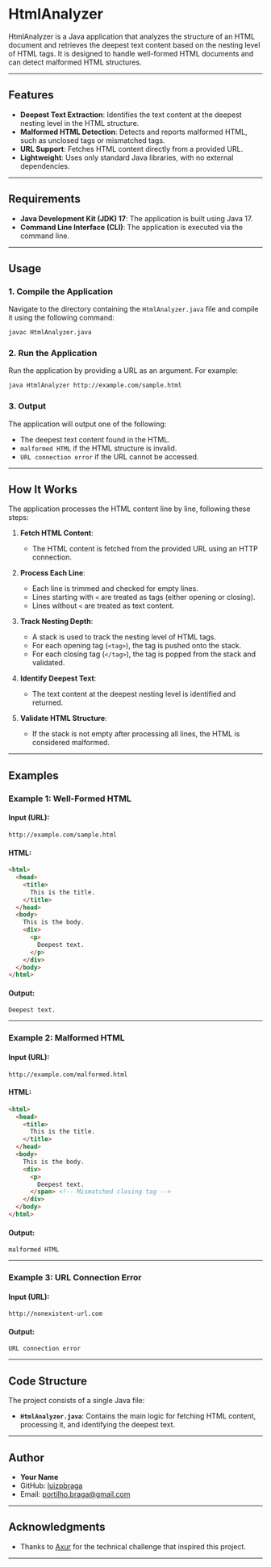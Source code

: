 # HtmlAnalyzer

HtmlAnalyzer is a Java application that analyzes the structure of an HTML document and retrieves the deepest text content based on the nesting level of HTML tags. It is designed to handle well-formed HTML documents and can detect malformed HTML structures.

---

## Features

- **Deepest Text Extraction**: Identifies the text content at the deepest nesting level in the HTML structure.
- **Malformed HTML Detection**: Detects and reports malformed HTML, such as unclosed tags or mismatched tags.
- **URL Support**: Fetches HTML content directly from a provided URL.
- **Lightweight**: Uses only standard Java libraries, with no external dependencies.

---

## Requirements

- **Java Development Kit (JDK) 17**: The application is built using Java 17.
- **Command Line Interface (CLI)**: The application is executed via the command line.

---

## Usage

### 1. Compile the Application

Navigate to the directory containing the `HtmlAnalyzer.java` file and compile it using the following command:

```bash
javac HtmlAnalyzer.java
```

### 2. Run the Application

Run the application by providing a URL as an argument. For example:

```bash
java HtmlAnalyzer http://example.com/sample.html
```

### 3. Output

The application will output one of the following:
- The deepest text content found in the HTML.
- `malformed HTML` if the HTML structure is invalid.
- `URL connection error` if the URL cannot be accessed.

---

## How It Works

The application processes the HTML content line by line, following these steps:

1. **Fetch HTML Content**:
   - The HTML content is fetched from the provided URL using an HTTP connection.

2. **Process Each Line**:
   - Each line is trimmed and checked for empty lines.
   - Lines starting with `<` are treated as tags (either opening or closing).
   - Lines without `<` are treated as text content.

3. **Track Nesting Depth**:
   - A stack is used to track the nesting level of HTML tags.
   - For each opening tag (`<tag>`), the tag is pushed onto the stack.
   - For each closing tag (`</tag>`), the tag is popped from the stack and validated.

4. **Identify Deepest Text**:
   - The text content at the deepest nesting level is identified and returned.

5. **Validate HTML Structure**:
   - If the stack is not empty after processing all lines, the HTML is considered malformed.

---

## Examples

### Example 1: Well-Formed HTML

#### Input (URL):
```
http://example.com/sample.html
```

#### HTML:
```html
<html>
  <head>
    <title>
      This is the title.
    </title>
  </head>
  <body>
    This is the body.
    <div>
      <p>
        Deepest text.
      </p>
    </div>
  </body>
</html>
```

#### Output:
```
Deepest text.
```

---

### Example 2: Malformed HTML

#### Input (URL):
```
http://example.com/malformed.html
```

#### HTML:
```html
<html>
  <head>
    <title>
      This is the title.
    </title>
  </head>
  <body>
    This is the body.
    <div>
      <p>
        Deepest text.
      </span> <!-- Mismatched closing tag -->
    </div>
  </body>
</html>
```

#### Output:
```
malformed HTML
```

---

### Example 3: URL Connection Error

#### Input (URL):
```
http://nonexistent-url.com
```

#### Output:
```
URL connection error
```

---

## Code Structure

The project consists of a single Java file:

- **`HtmlAnalyzer.java`**: Contains the main logic for fetching HTML content, processing it, and identifying the deepest text.

---

## Author

- **Your Name**
- GitHub: [luizpbraga](https://github.com/luizpbraga)
- Email: portilho.braga@gmail.com

---

## Acknowledgments

- Thanks to [Axur](https://axur.com) for the technical challenge that inspired this project.
---
